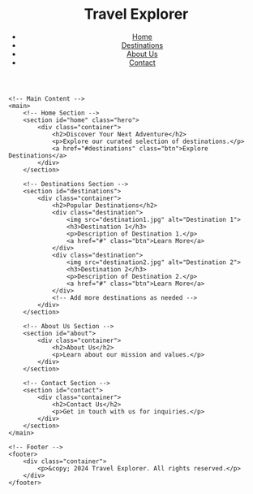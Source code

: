 <!DOCTYPE html>
<html lang="en">
<head>
    <meta charset="UTF-8">
    <meta name="viewport" content="width=device-width, initial-scale=1.0">
    <title>Travel Website</title>
    <link rel="stylesheet" href="styles.css"> <!-- Link to your CSS file -->
</head>
<body>
    <!-- Header -->
    <header>
        <div class="container">
            <h1>Travel Explorer</h1>
            <nav>
                <ul>
                    <li><a href="#home">Home</a></li>
                    <li><a href="#destinations">Destinations</a></li>
                    <li><a href="#about">About Us</a></li>
                    <li><a href="#contact">Contact</a></li>
                </ul>
            </nav>
        </div>
    </header>

    <!-- Main Content -->
    <main>
        <!-- Home Section -->
        <section id="home" class="hero">
            <div class="container">
                <h2>Discover Your Next Adventure</h2>
                <p>Explore our curated selection of destinations.</p>
                <a href="#destinations" class="btn">Explore Destinations</a>
            </div>
        </section>

        <!-- Destinations Section -->
        <section id="destinations">
            <div class="container">
                <h2>Popular Destinations</h2>
                <div class="destination">
                    <img src="destination1.jpg" alt="Destination 1">
                    <h3>Destination 1</h3>
                    <p>Description of Destination 1.</p>
                    <a href="#" class="btn">Learn More</a>
                </div>
                <div class="destination">
                    <img src="destination2.jpg" alt="Destination 2">
                    <h3>Destination 2</h3>
                    <p>Description of Destination 2.</p>
                    <a href="#" class="btn">Learn More</a>
                </div>
                <!-- Add more destinations as needed -->
            </div>
        </section>

        <!-- About Us Section -->
        <section id="about">
            <div class="container">
                <h2>About Us</h2>
                <p>Learn about our mission and values.</p>
            </div>
        </section>

        <!-- Contact Section -->
        <section id="contact">
            <div class="container">
                <h2>Contact Us</h2>
                <p>Get in touch with us for inquiries.</p>
            </div>
        </section>
    </main>

    <!-- Footer -->
    <footer>
        <div class="container">
            <p>&copy; 2024 Travel Explorer. All rights reserved.</p>
        </div>
    </footer>
</body>
</html>
